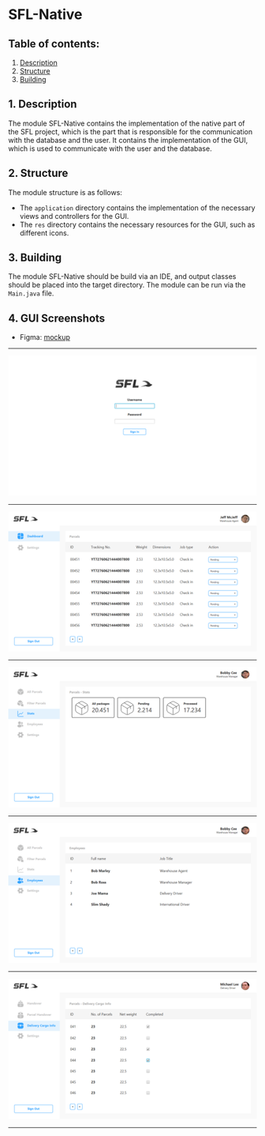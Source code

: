 # SFL-Native

## Table of contents:
1. [Description](#1-description)
2. [Structure](#2-structure)
3. [Building](#3-building)


## 1. Description

The module SFL-Native contains the implementation of the native part of 
the SFL project, which is the part that is responsible for the communication with 
the database and the user. It contains the implementation of 
the GUI, which is used to communicate with the user and the database.

## 2. Structure

The module structure is as follows:
- The `application` directory contains the implementation of the 
  necessary views and controllers for the GUI.
- The `res` directory contains the necessary resources for the GUI, such as
  different icons.

## 3. Building

The module SFL-Native should be build via an IDE, and output classes
should be placed into the target directory. The module can be run via
the `Main.java` file.

## 4. GUI Screenshots
- Figma: [mockup](https://www.figma.com/file/fJDhtYnvsypMELtSx9uONq/SFL-Warehouse-Dashboard?node-id=0%3A1&t=FPL7poMR6UHY8PN0-1)
***
![Screenshot1](/src/native/src/res/Screenshot1.png)
***
![Screenshot2](/src/native/src/res/Screenshot2.png)
***
![Screenshot3](/src/native/src/res/Screenshot3.png)
***
![Screenshot4](/src/native/src/res/Screenshot4.png)
***
![Screenshot5](/src/native/src/res/Screenshot5.png)
***

